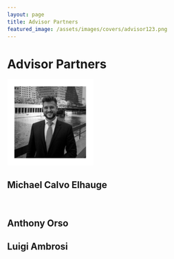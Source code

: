 ```yaml
---
layout: page
title: Advisor Partners
featured_image: /assets/images/covers/advisor123.png
---
```


# Advisor Partners

<div class="alignleft">
	<img src="/assets/images/people/calvo.jpeg" alt="left" style="width:200px;">
</div>

## Michael Calvo Elhauge

 

<!-- <div class="alignleft">
	<img src="/assets/images/people.jpeg" alt="left" style="width:200px;">
</div> -->
## Anthony Orso



<!-- <div class="alignleft">
	<img src="/assets/images/people/.jpeg" alt="left" style="width:200px;">
</div> -->
## Luigi Ambrosi


